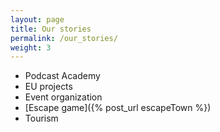 ```yaml
---
layout: page
title: Our stories
permalink: /our_stories/
weight: 3
---
```


* Podcast Academy
* EU projects
* Event organization
* [Escape game]({% post_url escapeTown %}) 
* Tourism 
